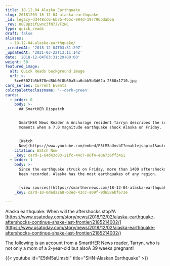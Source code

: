 ```yaml
---
title: 18.12.04 Alaska Earthquake
slug: 20181203-18-12-04-alaska-earthquake
_id: legacy-dd448cc6-6b7b-465c-994d-197796bdab6a
_rev: O8E8pz1fLwnc3fN7JVF2NC
type: quick_reads
draft: false
aliases:
  - 18-12-04-alaska-earthquake/
_createdAt: '2018-12-04T03:31:29Z'
_updatedAt: '2021-03-22T13:11:14Z'
date: '2018-12-04T03:31:29+00:00'
weight: 50
featured_image:
  alt: Quick Reads background image
  url: >-
    5ce65021b5b578ed8bb0f8b60a5aa6cbb5b3d62a-2560x1710.jpg
card_series: Current Events
colorpaletteclassname: '--dark-green'
cards:
  - order: 0
    body: >-
      ## SmartHER Dispatch


      SmartHER News Reader & Anchorage resident Tarryn describes the scary
      moments when a 7.0 magnitude earthquake shook Alaska on Friday.


      [Watch
      Now](https://www.youtube.com/embed/E5tM5aUmsbI?enablejsapi=1&autoplay=1&rel=0)
    citation: Watch Now
    _key: card-1-64d43c83-21fc-44c7-86f4-e0a736ff3461
  - order: 1
    body: >-
      Since the earthquake struck on Friday, more than 1400 aftershocks have
      been recorded. Alaska has the most earthquakes of any region.


      [view sources](https://smarthernews.com/18-12-04-alaska-earthquake/)
    _key: card-10-0deda2a8-b3ed-43cc-a09f-9d658ebf673e

---
```

Alaska earthquake: When will the aftershocks stop?A [https://www.usatoday.com/story/news/2018/12/02/alaska-earthquake-aftershocks-continue-shake-last-frontier/2185214002/](https://www.usatoday.com/story/news/2018/12/02/alaska-earthquake-aftershocks-continue-shake-last-frontier/2185214002/)

The following is an account from a SmartHER News reader, Tarryn, who is not only a mom of a 2-year-old but alsoA 39 weeks pregnant!

{{< youtube id="E5tM5aUmsbI" title="SHN-Alaskan Earthquake" >}}